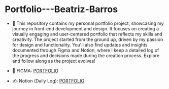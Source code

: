 # Portfolio---Beatriz-Barros

- 👀 This repository contains my personal portfolio project, showcasing my journey in front-end development and design. It focuses on creating a visually engaging and user-centered portfolio that reflects my skills and creativity. The project started from the ground up, driven by my passion for design and functionality. You'll also find updates and insights documented through Figma and Notion, where I keep a detailed log of the progress and decisions made during the creation process. Explore and follow along as the project evolves!

- 🎨 FIGMA: [PORTFOLIO](https://www.figma.com/design/3g584cxRV4yniVIzKhXCN8/PORTFOLIO?node-id=0-1&t=sli2KlYGkSRpaWoT-1)
- ✍️ Notion (Daily Log): [PORTFOLIO](https://www.notion.so/Portfolio-ea90b15dc96748aeb069131d17b4bf2f?pvs=4](https://sustaining-hardcover-714.notion.site/Portfolio-ea90b15dc96748aeb069131d17b4bf2f?pvs=4))
